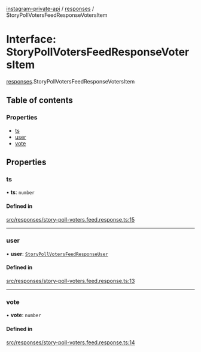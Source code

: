 [instagram-private-api](../../README.md) / [responses](../../modules/responses.md) / StoryPollVotersFeedResponseVotersItem

# Interface: StoryPollVotersFeedResponseVotersItem

[responses](../../modules/responses.md).StoryPollVotersFeedResponseVotersItem

## Table of contents

### Properties

- [ts](StoryPollVotersFeedResponseVotersItem.md#ts)
- [user](StoryPollVotersFeedResponseVotersItem.md#user)
- [vote](StoryPollVotersFeedResponseVotersItem.md#vote)

## Properties

### ts

• **ts**: `number`

#### Defined in

[src/responses/story-poll-voters.feed.response.ts:15](https://github.com/Nerixyz/instagram-private-api/blob/4971f34/src/responses/story-poll-voters.feed.response.ts#L15)

___

### user

• **user**: [`StoryPollVotersFeedResponseUser`](StoryPollVotersFeedResponseUser.md)

#### Defined in

[src/responses/story-poll-voters.feed.response.ts:13](https://github.com/Nerixyz/instagram-private-api/blob/4971f34/src/responses/story-poll-voters.feed.response.ts#L13)

___

### vote

• **vote**: `number`

#### Defined in

[src/responses/story-poll-voters.feed.response.ts:14](https://github.com/Nerixyz/instagram-private-api/blob/4971f34/src/responses/story-poll-voters.feed.response.ts#L14)
